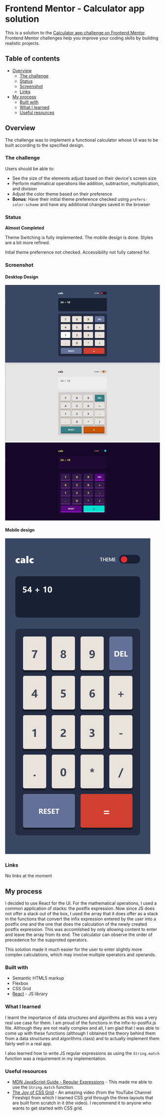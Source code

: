 # Frontend Mentor - Calculator app solution

This is a solution to the [Calculator app challenge on Frontend Mentor](https://www.frontendmentor.io/challenges/calculator-app-9lteq5N29). Frontend Mentor challenges help you improve your coding skills by building realistic projects.

## Table of contents

- [Overview](#overview)
  - [The challenge](#the-challenge)
  - [Status](#status)
  - [Screenshot](#screenshot)
  - [Links](#links)
- [My process](#my-process)
  - [Built with](#built-with)
  - [What I learned](#what-i-learned)
  - [Useful resources](#useful-resources)

## Overview

The challenge was to implement a functional calculator whose UI was to be built according to the specified design.

### The challenge

Users should be able to:

- See the size of the elements adjust based on their device's screen size
- Perform mathmatical operations like addition, subtraction, multiplication, and division
- Adjust the color theme based on their preference
- **Bonus**: Have their initial theme preference checked using `prefers-color-scheme` and have any additional changes saved in the browser

### Status

**Almost Completed**

Theme Switching is fully implemented.
The mobile design is done.
Styles are a bit more refined.

Intial theme preferrence not checked.
Accessibility not fully catered for.

### Screenshot

#### Desktop Design

![Default Theme](./calculator_screenshot.jpg)
![Light Theme](./calculator_screenshot2.jpg)
![Neon Theme](./calculator_screenshot3.jpg)

#### Mobile design

![Mobile Design](./mobile_screenshot.png)

### Links

No links at the moment

## My process

I decided to use React for the UI. For the mathematical operations, I used a common application of stacks: the postfix expression. Now since JS does not offer a stack out of the box, I used the array that it does offer as a stack in the functions that convert the infix expression entered by the user into a postfix one and the one that does the calculation of the newly created postfix expression. This was accomlished by only allowing content to enter and leave the array from its end. The calculator can observe the order of precedence for the supproted operators.

This solution made it much easier for the user to enter slightly more complex calculations, which may involve multiple operators and operands.

### Built with

- Semantic HTML5 markup
- Flexbox
- CSS Grid
- [React](https://reactjs.org/) - JS library

### What I learned

I learnt the importance of data structures and algorithms as this was a very real use case for them.
I am proud of the functions in the infix-to-postfix.js file. Although they are not really complex and all, I am glad that I was able to come up with these functions (although I obtained the theory behind them from a data structures and algorithms class) and to actually implement them fairly well in a real app.

I also learned how to write JS regular expressions as using the `String.match` function was a requirement in my implementation.

### Useful resources

- [MDN JavaScript Guide - Regular Expressions](https://developer.mozilla.org/en-US/docs/Web/JavaScript/Guide/Regular_Expressions) - This made me able to use the `String.match` function.
- [The Joy of CSS Grid](https://www.youtube.com/watch?v=705XCEruZFs) - An amazing video (from the YouTube Channel Fireship) from which I learned CSS grid through the three layouts that are built form scratch in it (the video). I recommend it to anyone who wants to get started with CSS grid.
